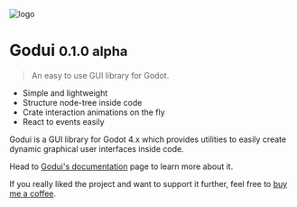 ![logo](docs/icon.svg)

# Godui <small>0.1.0 alpha</small>

> An easy to use GUI library for Godot.

- Simple and lightweight
- Structure node-tree inside code
- Crate interaction animations on the fly
- React to events easily

Godui is a GUI library for Godot 4.x which provides utilities to easily create dynamic graphical user interfaces inside code.

Head to [Godui's documentation](https://ghsoares.github.io/godui) page to learn more about it.

If you really liked the project and want to support it further, feel free to [buy me a coffee](https://www.buymeacoffee.com/ghsoares).